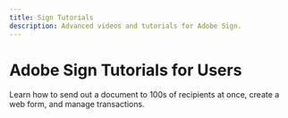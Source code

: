 ```yaml
---
title: Sign Tutorials
description: Advanced videos and tutorials for Adobe Sign.
---
```


# Adobe Sign Tutorials for Users

Learn how to send out a document to 100s of recipients at once, create a web form, and manage transactions.



